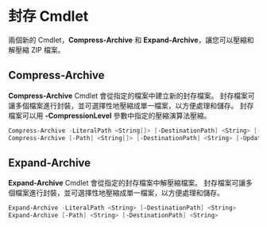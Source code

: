 # <a name="archive-cmdlets"></a>封存 Cmdlet

兩個新的 Cmdlet，**Compress-Archive** 和 **Expand-Archive**，讓您可以壓縮和解壓縮 ZIP 檔案。

## <a name="compress-archive"></a>Compress-Archive
**Compress-Archive** Cmdlet 會從指定的檔案中建立新的封存檔案。 封存檔案可讓多個檔案進行封裝，並可選擇性地壓縮成單一檔案，以方便處理和儲存。 封存檔案可以用 **-CompressionLevel** 參數中指定的壓縮演算法壓縮。
```PowerShell
Compress-Archive -LiteralPath <String[]> [-DestinationPath] <String> [-Update] [-CompressionLevel <Microsoft.PowerShell.Commands.CompressionLevel>] 
Compress-Archive [-Path] <String[]> [-DestinationPath] <String> [-Update] [-CompressionLevel <Microsoft.PowerShell.Commands.CompressionLevel>]
```

## <a name="expand-archive"></a>Expand-Archive
**Expand-Archive** Cmdlet 會從指定的封存檔案中解壓縮檔案。 封存檔案可讓多個檔案進行封裝，並可選擇性地壓縮成單一檔案，以方便處理和儲存。
```PowerShell
Expand-Archive -LiteralPath <String> [-DestinationPath] <String>
Expand-Archive [-Path] <String> [-DestinationPath] <String>
```
